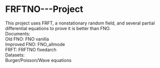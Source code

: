 # FRFTNO---Project
This project uses FRFT, a nonstationary random field, and several partial differential equations to prove it is better than FNO.<br />
Documents:<br />
Old FNO: FNO vanilla <br />
Improved FNO: FNO_allmode <br />
FRFT: FRFTNO fixedarch <br />
Datasets: <br />
Burger/Poisson/Wave equations
